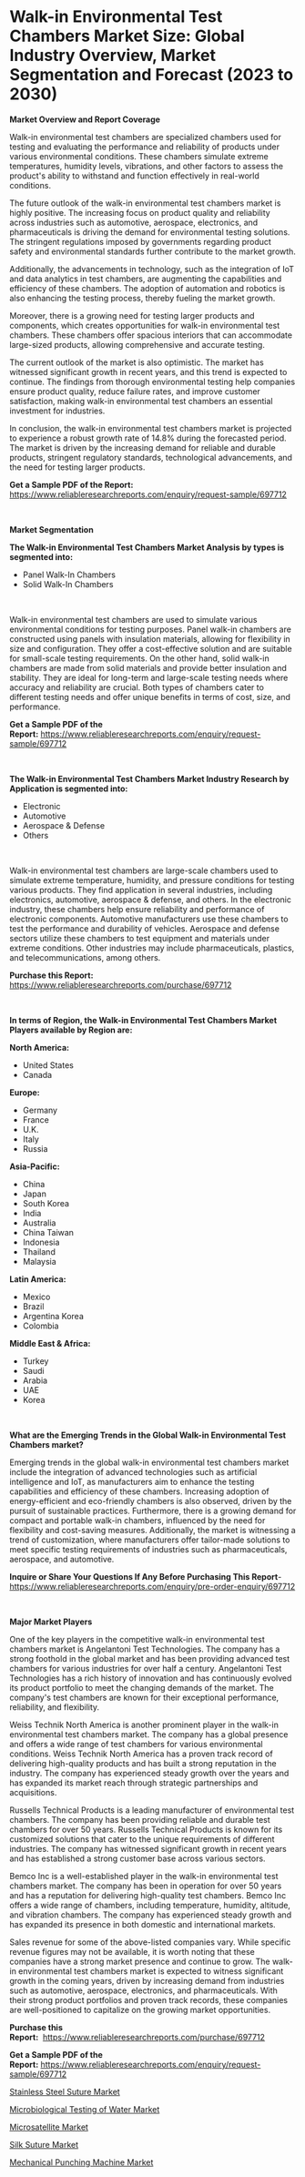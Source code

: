<p><h1>Walk-in Environmental Test Chambers Market Size: Global Industry Overview, Market Segmentation and Forecast (2023 to 2030)</h1></p><p><strong>Market Overview and Report Coverage</strong></p>
<p><p>Walk-in environmental test chambers are specialized chambers used for testing and evaluating the performance and reliability of products under various environmental conditions. These chambers simulate extreme temperatures, humidity levels, vibrations, and other factors to assess the product's ability to withstand and function effectively in real-world conditions.</p><p>The future outlook of the walk-in environmental test chambers market is highly positive. The increasing focus on product quality and reliability across industries such as automotive, aerospace, electronics, and pharmaceuticals is driving the demand for environmental testing solutions. The stringent regulations imposed by governments regarding product safety and environmental standards further contribute to the market growth.</p><p>Additionally, the advancements in technology, such as the integration of IoT and data analytics in test chambers, are augmenting the capabilities and efficiency of these chambers. The adoption of automation and robotics is also enhancing the testing process, thereby fueling the market growth.</p><p>Moreover, there is a growing need for testing larger products and components, which creates opportunities for walk-in environmental test chambers. These chambers offer spacious interiors that can accommodate large-sized products, allowing comprehensive and accurate testing.</p><p>The current outlook of the market is also optimistic. The market has witnessed significant growth in recent years, and this trend is expected to continue. The findings from thorough environmental testing help companies ensure product quality, reduce failure rates, and improve customer satisfaction, making walk-in environmental test chambers an essential investment for industries.</p><p>In conclusion, the walk-in environmental test chambers market is projected to experience a robust growth rate of 14.8% during the forecasted period. The market is driven by the increasing demand for reliable and durable products, stringent regulatory standards, technological advancements, and the need for testing larger products.</p></p>
<p><strong>Get a Sample PDF of the Report:</strong> <a href="https://www.reliableresearchreports.com/enquiry/request-sample/697712">https://www.reliableresearchreports.com/enquiry/request-sample/697712</a></p>
<p>&nbsp;</p>
<p><strong>Market Segmentation</strong></p>
<p><strong>The Walk-in Environmental Test Chambers Market Analysis by types is segmented into:</strong></p>
<p><ul><li>Panel Walk-In Chambers</li><li>Solid Walk-In Chambers</li></ul></p>
<p>&nbsp;</p>
<p><p>Walk-in environmental test chambers are used to simulate various environmental conditions for testing purposes. Panel walk-in chambers are constructed using panels with insulation materials, allowing for flexibility in size and configuration. They offer a cost-effective solution and are suitable for small-scale testing requirements. On the other hand, solid walk-in chambers are made from solid materials and provide better insulation and stability. They are ideal for long-term and large-scale testing needs where accuracy and reliability are crucial. Both types of chambers cater to different testing needs and offer unique benefits in terms of cost, size, and performance.</p></p>
<p><strong>Get a Sample PDF of the Report:</strong>&nbsp;<a href="https://www.reliableresearchreports.com/enquiry/request-sample/697712">https://www.reliableresearchreports.com/enquiry/request-sample/697712</a></p>
<p>&nbsp;</p>
<p><strong>The Walk-in Environmental Test Chambers Market Industry Research by Application is segmented into:</strong></p>
<p><ul><li>Electronic</li><li>Automotive</li><li>Aerospace & Defense</li><li>Others</li></ul></p>
<p>&nbsp;</p>
<p><p>Walk-in environmental test chambers are large-scale chambers used to simulate extreme temperature, humidity, and pressure conditions for testing various products. They find application in several industries, including electronics, automotive, aerospace & defense, and others. In the electronic industry, these chambers help ensure reliability and performance of electronic components. Automotive manufacturers use these chambers to test the performance and durability of vehicles. Aerospace and defense sectors utilize these chambers to test equipment and materials under extreme conditions. Other industries may include pharmaceuticals, plastics, and telecommunications, among others.</p></p>
<p><strong>Purchase this Report:</strong>&nbsp; <a href="https://www.reliableresearchreports.com/purchase/697712">https://www.reliableresearchreports.com/purchase/697712</a></p>
<p>&nbsp;</p>
<p><strong>In terms of Region, the Walk-in Environmental Test Chambers Market Players available by Region are:</strong></p>
<p>
    <p> <strong> North America: </strong>
        <ul>
            <li>United States</li>
            <li>Canada</li>
        </ul>
        </p> 
    <p> <strong> Europe: </strong>
        <ul>
            <li>Germany</li>
            <li>France</li>
            <li>U.K.</li>
            <li>Italy</li>
            <li>Russia</li>
        </ul>
        </p> 
    <p> <strong> Asia-Pacific: </strong>
        <ul>
            <li>China</li>
            <li>Japan</li>
            <li>South Korea</li>
            <li>India</li>
            <li>Australia</li>
            <li>China Taiwan</li>
            <li>Indonesia</li>
            <li>Thailand</li>
            <li>Malaysia</li>
        </ul>
        </p> 
    <p> <strong> Latin America: </strong>
        <ul>
            <li>Mexico</li>
            <li>Brazil</li>
            <li>Argentina Korea</li>
            <li>Colombia</li>
        </ul>
        </p> 
    <p> <strong> Middle East & Africa: </strong>
        <ul>
            <li>Turkey</li>
            <li>Saudi</li>
            <li>Arabia</li>
            <li>UAE</li>
            <li>Korea</li>
        </ul>
    </p>
    </p>
<p>&nbsp;</p>
<p><strong>What are the Emerging Trends in the Global Walk-in Environmental Test Chambers market?</strong></p>
<p><p>Emerging trends in the global walk-in environmental test chambers market include the integration of advanced technologies such as artificial intelligence and IoT, as manufacturers aim to enhance the testing capabilities and efficiency of these chambers. Increasing adoption of energy-efficient and eco-friendly chambers is also observed, driven by the pursuit of sustainable practices. Furthermore, there is a growing demand for compact and portable walk-in chambers, influenced by the need for flexibility and cost-saving measures. Additionally, the market is witnessing a trend of customization, where manufacturers offer tailor-made solutions to meet specific testing requirements of industries such as pharmaceuticals, aerospace, and automotive.</p></p>
<p><strong>Inquire or Share Your Questions If Any Before Purchasing This Report</strong>- <a href="https://www.reliableresearchreports.com/enquiry/pre-order-enquiry/697712">https://www.reliableresearchreports.com/enquiry/pre-order-enquiry/697712</a></p>
<p>&nbsp;</p>
<p><strong>Major Market Players</strong></p>
<p><p>One of the key players in the competitive walk-in environmental test chambers market is Angelantoni Test Technologies. The company has a strong foothold in the global market and has been providing advanced test chambers for various industries for over half a century. Angelantoni Test Technologies has a rich history of innovation and has continuously evolved its product portfolio to meet the changing demands of the market. The company's test chambers are known for their exceptional performance, reliability, and flexibility.</p><p>Weiss Technik North America is another prominent player in the walk-in environmental test chambers market. The company has a global presence and offers a wide range of test chambers for various environmental conditions. Weiss Technik North America has a proven track record of delivering high-quality products and has built a strong reputation in the industry. The company has experienced steady growth over the years and has expanded its market reach through strategic partnerships and acquisitions.</p><p>Russells Technical Products is a leading manufacturer of environmental test chambers. The company has been providing reliable and durable test chambers for over 50 years. Russells Technical Products is known for its customized solutions that cater to the unique requirements of different industries. The company has witnessed significant growth in recent years and has established a strong customer base across various sectors.</p><p>Bemco Inc is a well-established player in the walk-in environmental test chambers market. The company has been in operation for over 50 years and has a reputation for delivering high-quality test chambers. Bemco Inc offers a wide range of chambers, including temperature, humidity, altitude, and vibration chambers. The company has experienced steady growth and has expanded its presence in both domestic and international markets.</p><p>Sales revenue for some of the above-listed companies vary. While specific revenue figures may not be available, it is worth noting that these companies have a strong market presence and continue to grow. The walk-in environmental test chambers market is expected to witness significant growth in the coming years, driven by increasing demand from industries such as automotive, aerospace, electronics, and pharmaceuticals. With their strong product portfolios and proven track records, these companies are well-positioned to capitalize on the growing market opportunities.</p></p>
<p><strong>Purchase this Report:</strong>&nbsp;&nbsp;<a href="https://www.reliableresearchreports.com/purchase/697712">https://www.reliableresearchreports.com/purchase/697712</a></p>
<p></p>
<p><strong>Get a Sample PDF of the Report:</strong>&nbsp;<a href="https://www.reliableresearchreports.com/enquiry/request-sample/697712">https://www.reliableresearchreports.com/enquiry/request-sample/697712</a></p>
<p><p><a href="https://medium.com/@rosaleekoss/stainless-steel-suture-market-size-cagr-trends-2024-2030-2e7ca6292429">Stainless Steel Suture Market</a></p><p><a href="https://www.linkedin.com/pulse/microbiological-testing-water-market-size-growth-forecast-xdaxc/">Microbiological Testing of Water Market</a></p><p><a href="https://www.linkedin.com/pulse/microsatellite-market-challenges-opportunities-growth-scbyc/">Microsatellite Market</a></p><p><a href="https://medium.com/@bethhermann2023/silk-suture-market-size-cagr-trends-2024-2030-d24a8ae5a281">Silk Suture Market</a></p><p><a href="https://www.linkedin.com/pulse/mechanical-punching-machine-market-challenges-opportunities-kkylc/">Mechanical Punching Machine Market</a></p></p>